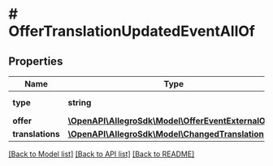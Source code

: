 # # OfferTranslationUpdatedEventAllOf

## Properties

Name | Type | Description | Notes
------------ | ------------- | ------------- | -------------
**type** | **string** |  | [optional] [default to 'OFFER_TRANSLATION_UPDATED']
**offer** | [**\OpenAPI\AllegroSdk\Model\OfferEventExternalOffer**](OfferEventExternalOffer.md) |  |
**translations** | [**\OpenAPI\AllegroSdk\Model\ChangedTranslation[]**](ChangedTranslation.md) |  | [optional]

[[Back to Model list]](../../README.md#models) [[Back to API list]](../../README.md#endpoints) [[Back to README]](../../README.md)
